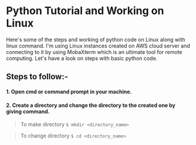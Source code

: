 # Python Tutorial and Working on Linux

Here's some of the steps and working of python code on Linux along with linux command.
I'm using Linux instances created on AWS cloud server and connecting to it by using 
MobaXterm which is an ultimate tool for remote computing.
Let's have a look on steps with basic python code.

## Steps to follow:-
#### 1. Open cmd or command prompt in your machine.


#### 2. Create a directory and change the directory to the created one by giving command.
> To make directory   ```$ mkdir <directory_name>```

> To change directory ```$ cd <directory_name>```

